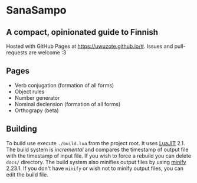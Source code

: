 # SanaSampo
## A compact, opinionated guide to Finnish

Hosted with GitHub Pages at <https://uwuzote.github.io/#>.
Issues and pull-requests are welcome :3

## Pages
 * Verb conjugation (formation of all forms)
 * Object rules
 * Number generator
 * Nominal declension (formation of all forms)
 * Orthograpy (beta)

## Building
To build use execute `./build.lua` from the project root. It uses
[LuaJIT](https://luajit.org/luajit.html) 2.1. The build system is
*incremental* and compares the timestamp of output file with the
timestamp of input file. If you wish to force a rebuild you can delete
`docs/` directory. The build system also minifies output files by using
[minify](https://github.com/tdewolff/minify/) 2.23.1. If you don't have
`minify` or wish not to minify output files, you can edit the build file.

<!-- TODO: build sitemap -->
